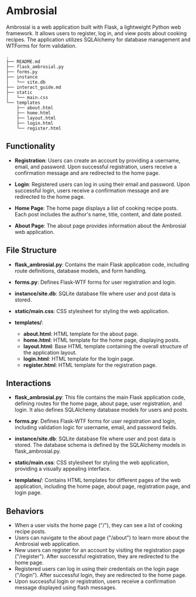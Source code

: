 # Ambrosial

Ambrosial is a web application built with Flask, a lightweight Python web framework. It allows users to register, log in, and view posts about cooking recipes. The application utilizes SQLAlchemy for database management and WTForms for form validation.

```
.
├── README.md
├── flask_ambrosial.py
├── forms.py
├── instance
│   └── site.db
├── interact_guide.md
├── static
│   └── main.css
└── templates
    ├── about.html
    ├── home.html
    ├── layout.html
    ├── login.html
    └── register.html
```

## Functionality

- **Registration**: Users can create an account by providing a username, email, and password. Upon successful registration, users receive a confirmation message and are redirected to the home page.

- **Login**: Registered users can log in using their email and password. Upon successful login, users receive a confirmation message and are redirected to the home page.

- **Home Page**: The home page displays a list of cooking recipe posts. Each post includes the author's name, title, content, and date posted.

- **About Page**: The about page provides information about the Ambrosial web application.

## File Structure

- **flask_ambrosial.py**: Contains the main Flask application code, including route definitions, database models, and form handling.

- **forms.py**: Defines Flask-WTF forms for user registration and login.

- **instance/site.db**: SQLite database file where user and post data is stored.

- **static/main.css**: CSS stylesheet for styling the web application.

- **templates/**:
  - **about.html**: HTML template for the about page.
  - **home.html**: HTML template for the home page, displaying posts.
  - **layout.html**: Base HTML template containing the overall structure of the application layout.
  - **login.html**: HTML template for the login page.
  - **register.html**: HTML template for the registration page.

## Interactions

- **flask_ambrosial.py**: This file contains the main Flask application code, defining routes for the home page, about page, user registration, and login. It also defines SQLAlchemy database models for users and posts.

- **forms.py**: Defines Flask-WTF forms for user registration and login, including validation logic for username, email, and password fields.

- **instance/site.db**: SQLite database file where user and post data is stored. The database schema is defined by the SQLAlchemy models in flask_ambrosial.py.

- **static/main.css**: CSS stylesheet for styling the web application, providing a visually appealing interface.

- **templates/**: Contains HTML templates for different pages of the web application, including the home page, about page, registration page, and login page.

## Behaviors

- When a user visits the home page ("/"), they can see a list of cooking recipe posts.
- Users can navigate to the about page ("/about") to learn more about the Ambrosial web application.
- New users can register for an account by visiting the registration page ("/register"). After successful registration, they are redirected to the home page.
- Registered users can log in using their credentials on the login page ("/login"). After successful login, they are redirected to the home page.
- Upon successful login or registration, users receive a confirmation message displayed using flash messages.
